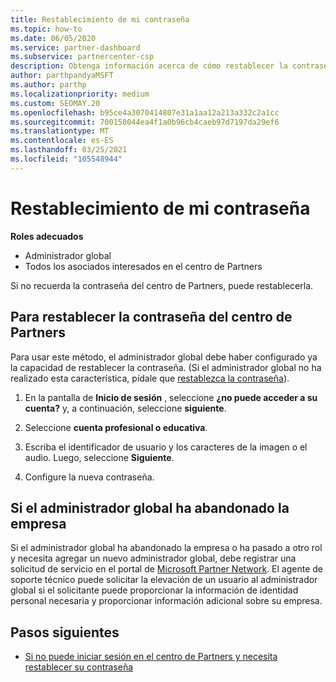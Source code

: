 ```yaml
---
title: Restablecimiento de mi contraseña
ms.topic: how-to
ms.date: 06/05/2020
ms.service: partner-dashboard
ms.subservice: partnercenter-csp
description: Obtenga información acerca de cómo restablecer la contraseña del centro de Partners u obtener ayuda del administrador global de su empresa. Además, obtenga información sobre cómo agregar un nuevo administrador global del centro de Partners.
author: parthpandyaMSFT
ms.author: parthp
ms.localizationpriority: medium
ms.custom: SEOMAY.20
ms.openlocfilehash: b95ce4a3070414807e31a1aa12a213a332c2a1cc
ms.sourcegitcommit: 700150044ea4f1a0b96cb4caeb97d7197da29ef6
ms.translationtype: MT
ms.contentlocale: es-ES
ms.lasthandoff: 03/25/2021
ms.locfileid: "105548944"
---
```

# <a name="reset-my-password"></a>Restablecimiento de mi contraseña
 
**Roles adecuados**

- Administrador global
- Todos los asociados interesados en el centro de Partners


Si no recuerda la contraseña del centro de Partners, puede restablecerla.

## <a name="to-reset-your-partner-center-password"></a>Para restablecer la contraseña del centro de Partners

Para usar este método, el administrador global debe haber configurado ya la capacidad de restablecer la contraseña. (Si el administrador global no ha realizado esta característica, pídale que [restablezca la contraseña](reset-a-user-password.md)).

1. En la pantalla de **Inicio de sesión** , seleccione **¿no puede acceder a su cuenta?** y, a continuación, seleccione **siguiente**.

2. Seleccione **cuenta profesional o educativa**.

3. Escriba el identificador de usuario y los caracteres de la imagen o el audio. Luego, seleccione **Siguiente**.

4. Configure la nueva contraseña.

## <a name="if-your-global-admin-has-left-the-company"></a>Si el administrador global ha abandonado la empresa

Si el administrador global ha abandonado la empresa o ha pasado a otro rol y necesita agregar un nuevo administrador global, debe registrar una solicitud de servicio en el portal de [Microsoft Partner Network](https://partner.microsoft.com/commercial#/). El agente de soporte técnico puede solicitar la elevación de un usuario al administrador global si el solicitante puede proporcionar la información de identidad personal necesaria y proporcionar información adicional sobre su empresa. 

## <a name="next-steps"></a>Pasos siguientes

- [Si no puede iniciar sesión en el centro de Partners y necesita restablecer su contraseña](unable-to-sign-in.md)